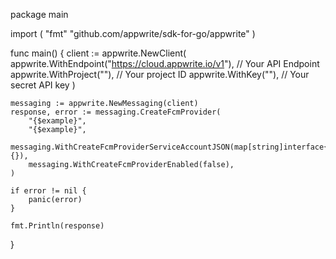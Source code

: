 package main

import (
    "fmt"
	"github.com/appwrite/sdk-for-go/appwrite"
)

func main() {
	client := appwrite.NewClient(
        appwrite.WithEndpoint("https://cloud.appwrite.io/v1"), // Your API Endpoint
        appwrite.WithProject(""), // Your project ID
        appwrite.WithKey(""), // Your secret API key
    )

    messaging := appwrite.NewMessaging(client)
    response, error := messaging.CreateFcmProvider(
        "{$example}",
        "{$example}",
        messaging.WithCreateFcmProviderServiceAccountJSON(map[string]interface{}{}),
        messaging.WithCreateFcmProviderEnabled(false),
    )

    if error != nil {
        panic(error)
    }

    fmt.Println(response)
}
